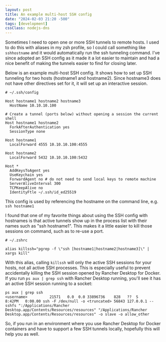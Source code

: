 ```yaml
---
layout: post
title: An example multi-host SSH config
date: "2024-02-03 21:20 -500"
tags: [development]
cssClass: nodejs-dns
---
```


Sometimes I need to open one or more SSH tunnels to remote hosts. I used to do this with aliases in my zsh profile, so I could call something like `sshhostname` and it would automatically run the ssh tunneling command. I've since adopted an SSH config as it made it a lot easier to maintain and had a nice benefit of making the tunnels easier to find for closing later.

Below is an example multi-host SSH config. It shows how to set up SSH tunneling for two hosts (hostname1 and hostname2). Since hostname3 does not have other directives set for it, it will set up an interactive session.

```
# ~/.ssh/config

Host hostname1 hostname2 hostname3
  HostName 10.10.10.100

# Create a tunnel (ports below) without opening a session the current shell
Host hostname1 hostname2
  ForkAfterAuthentication yes
  SessionType none

Host hostname1
  LocalForward 4555 10.10.10.100:4555

Host hostname2
  LocalForward 5432 10.10.10.100:5432

Host *
  AddKeysToAgent yes
  UseKeychain yes
  ForwardAgent no # do not need to send local keys to remote machine
  ServerAliveInterval 300
  TCPKeepAlive no
  IdentityFtle ~/.ssh/id_ed25519
```

This config is used by referencing the hostname on the command line, e.g. `ssh hostname1`

I found that one of my favorite things about using the SSH config with hostnames is that active tunnels show up in the process list with their names such as "ssh hostname1". This makes it a little easier to kill those sessions on command, such as to re-use a port.

```
# ~/.zshrc

alias killssh="pgrep -f \"ssh [hostname1|hostname2|hostname3]\" | xargs kill"
```

With this alias, calling `killssh` will only the active SSH sessions for your hosts, not all active SSH processes. This is especially useful to prevent accidentally killing the SSH session opened by Rancher Desktop for Docker. If you run `ps aux | grep ssh` with Rancher Desktop running, you'll see it has an active SSH session running to a socket:

```
ps aux | grep ssh
<username>          21571   0.0  0.0 33896736    828   ??  S     8:42PM   0:00.00 ssh -F /dev/null -o <truncated> 56843 127.0.0.1 -- sshfs ":/Applications/Rancher Desktop.app/Contents/Resources/resources" "/Applications/Rancher Desktop.app/Contents/Resources/resources" -o slave -o allow_other
```

So, if you run in an environment where you use Rancher Desktop for Docker containers and have to support a few SSH tunnels locally, hopefully this will help you as well.
